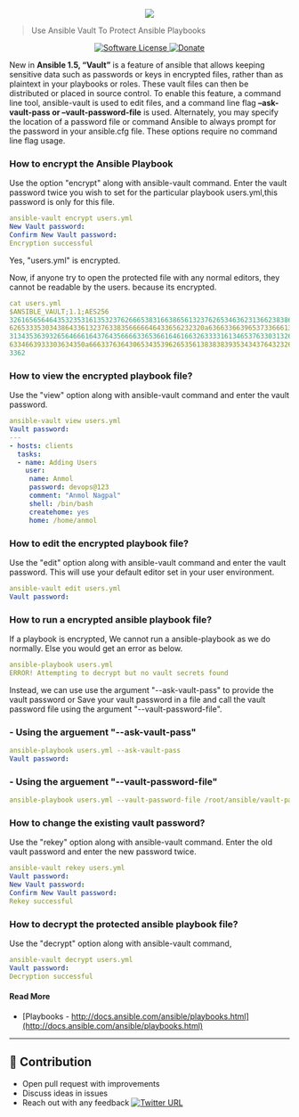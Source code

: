 <p align="center"><img src="https://user-images.githubusercontent.com/4303310/46391467-20d2c480-c6ee-11e8-9d0a-7f8bc09bb022.jpg" /></p>

> Use Ansible Vault To Protect Ansible Playbooks 

<p align="center">
    <a href="LICENSE.md">
      <img src="https://img.shields.io/badge/license-MIT-brightgreen.svg?style=flat-square" alt="Software License">
    </a>
    <a href="https://www.paypal.me/anmolnagpal">
      <img src="https://img.shields.io/badge/PayPal-Buy%20Me%20A%20BEER-blue.svg?style=flat-squares" alt="Donate">
    </a>
  </p>
</p>

New in **Ansible 1.5, “Vault”** is a feature of ansible that allows keeping sensitive data such as passwords or keys in encrypted files, rather than as plaintext in your playbooks or roles. These vault files can then be distributed or placed in source control. To enable this feature, a command line tool, ansible-vault is used to edit files, and a command line flag **–ask-vault-pass or –vault-password-file**  is used. Alternately, you may specify the location of a password file or command Ansible to always prompt for the password in your ansible.cfg file. These options require no command line flag usage.

### How to encrypt the Ansible Playbook
Use the option "encrypt" along with ansible-vault command. Enter the vault password twice you wish to set for the
particular playbook users.yml,this password is only for this file.
```yaml
ansible-vault encrypt users.yml
New Vault password:
Confirm New Vault password:
Encryption successful
```
Yes, "users.yml" is encrypted.

Now, if anyone try to open the protected file with any normal editors, they cannot be readable by the users. 
because its encrypted.
```yaml
cat users.yml
$ANSIBLE_VAULT;1.1;AES256
32616565646435323531613532376266653831663865613237626534636231366238386361303436
6265333530343864336132376338356666646433656232320a636633663965373366613561343634
31343536393265646661643764356666336536616461663263333161346537633031326138353864
6334663933303634350a666337636430653435396265356138383839353434376432326131303131
3362
```
### How to view the encrypted playbook file?

Use the "view" option along with ansible-vault command and enter the vault password.
```yaml
ansible-vault view users.yml
Vault password:
---
- hosts: clients
  tasks:
  - name: Adding Users
    user:
     name: Anmol
     password: devops@123
     comment: "Anmol Nagpal"
     shell: /bin/bash
     createhome: yes
     home: /home/anmol
```
### How to edit the encrypted playbook file?

Use the "edit" option along with ansible-vault command and enter the vault password. This will use your default editor set in your user environment.
```yaml
ansible-vault edit users.yml
Vault password:
```
### How to run a encrypted ansible playbook file?
If a playbook is encrypted, We cannot run a ansible-playbook as we do normally. Else you would get an error as below.
```yaml
ansible-playbook users.yml
ERROR! Attempting to decrypt but no vault secrets found
```

Instead, we can use use the argument "--ask-vault-pass" to provide the vault password or Save your vault password in a file and call the vault password file using the argument "--vault-password-file".

  ### - Using the arguement "--ask-vault-pass"
```yaml
ansible-playbook users.yml --ask-vault-pass
Vault password:
```

  ### - Using the arguement "--vault-password-file"
```yaml
ansible-playbook users.yml --vault-password-file /root/ansible/vault-passwd
```

### How to change the existing vault password?

Use the "rekey" option along with ansible-vault command. Enter the old vault password and enter the new password twice.
```yaml
ansible-vault rekey users.yml
Vault password:
New Vault password:
Confirm New Vault password:
Rekey successful
```

### How to decrypt the protected ansible playbook file?
Use the "decrypt" option along with ansible-vault command,
```yaml
ansible-vault decrypt users.yml
Vault password:
Decryption successful
```

#### Read More

- [Playbooks - http://docs.ansible.com/ansible/playbooks.html](http://docs.ansible.com/ansible/playbooks.html)

---
## 👬 Contribution

- Open pull request with improvements
- Discuss ideas in issues
- Reach out with any feedback [![Twitter URL](https://img.shields.io/twitter/url/https/twitter.com/anmol_nagpal.svg?style=social&label=Follow%20%40anmol_nagpal)](https://twitter.com/anmol_nagpal)
